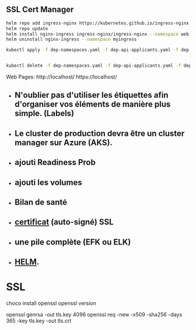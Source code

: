 ## SSL Cert Manager
```sh
helm repo add ingress-nginx https://kubernetes.github.io/ingress-nginx
helm repo update
helm install nginx-ingress ingress-nginx/ingress-nginx --namespace web --set controller.replicaCount=1
helm uninstall nginx-ingress --namespace myingress 

kubectl apply -f dep-namespaces.yaml -f dep-api-applicants.yaml -f dep-api-identity.yaml -f dep-api-jobs.yaml -f dep-mssql.yaml -f dep-rabbitmq.yaml -f dep-redis.yaml -f dep-role.yaml -f dep-web.yaml -f dep-nginx-ingress.yaml -f dep-nginx-secret.yaml -f dep-log.yaml


kubectl delete -f dep-namespaces.yaml -f dep-api-applicants.yaml -f dep-api-identity.yaml -f dep-api-jobs.yaml -f dep-mssql.yaml -f dep-rabbitmq.yaml -f dep-redis.yaml -f dep-role.yaml -f dep-web.yaml -f dep-nginx-ingress.yaml -f dep-nginx-secret.yaml
```
Web Pages:
http://localhost/
https://localhost/


- ## N'oublier pas d'utiliser les étiquettes afin d'organiser vos éléments de manière plus simple. (Labels)

- ## Le cluster de production devra être un cluster manager sur Azure (AKS).

- ## ajouti Readiness Prob

- ## ajouti les volumes

- ## Bilan de santé

- ## [certificat](https://kubernetes.io/docs/tasks/tls/managing-tls-in-a-cluster) (auto-signé) SSL

- ## une pile complète (EFK ou ELK) 

- ## [HELM](https://helm.sh/docs/helm/helm_create/).








# SSL 
choco install openssl
openssl version

openssl genrsa -out tls.key 4096
openssl req -new -x509 -sha256 -days 365 -key tls.key -out tls.crt


